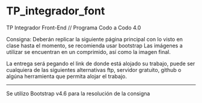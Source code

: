 # TP_integrador_font
TP Integrador Front-End // Programa Codo a Codo 4.0

Consigna:
Deberán replicar la siguiente página principal con lo visto en clase hasta el momento, se recomienda usar bootstrap
Las imágenes a utilizar se encuentran en un comprimido, así como la imagen final.

La entrega será pegando el link de donde está alojado su trabajo, puede ser cualquiera de las siguientes alternativas ftp, servidor gratuito, github o algúna herramienta que permita alojar el trabajo.

___________________________

Se utilizo Bootstrap v4.6 para la resolución de la consigna
